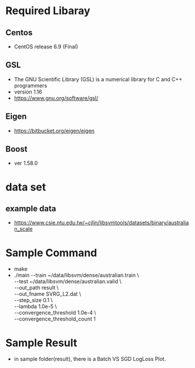 # Required Libaray
## Centos
- CentOS release 6.9 (Final)
## GSL
- The GNU Scientific Library (GSL) is a numerical library for C and C++ programmers
- version 1.16
- https://www.gnu.org/software/gsl/
## Eigen
- https://bitbucket.org/eigen/eigen
## Boost
- ver 1.58.0

# data set
## example data
- https://www.csie.ntu.edu.tw/~cjlin/libsvmtools/datasets/binary/australian_scale

# Sample Command
- make
- ./main --train ~/data/libsvm/dense/australian.train \  
  --test ~/data/libsvm/dense/australian.valid \  
  --out_path result \  
  --out_fname SVRG_L2.dat \  
  --step_size 0.1 \  
  --lambda 1.0e-5 \  
  --convergence_threshold 1.0e-4 \  
  --convergence_threshold_count 1

# Sample Result
- in sample folder(result), there is a Batch VS SGD LogLoss Plot.
